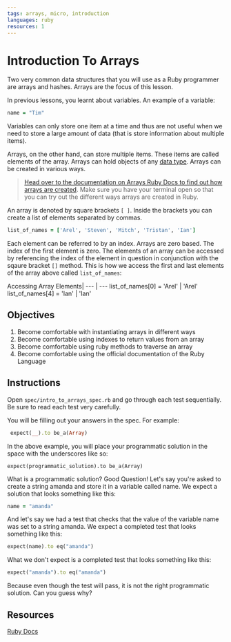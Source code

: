 ```yaml
---
tags: arrays, micro, introduction
languages: ruby
resources: 1
---
```


# Introduction To Arrays
Two very common data structures that you will use as a Ruby programmer are
arrays and hashes. Arrays are the focus of this lesson.

In previous lessons, you learnt about variables. An example of a variable:
```ruby
name = "Tim"
```
Variables can only store one item at a time and thus are not useful when we need to store a large amount of data (that is store information about multiple items).

Arrays, on the other hand, can store multiple items. These items are called elements of the array. Arrays can hold objects of any [data type](http://zetcode.com/lang/rubytutorial/datatypes/). Arrays can be created in various ways.
> [Head over to the documentation on Arrays Ruby Docs to find out how arrays are created](http://www.ruby-doc.org/core-2.1.3/Array.html). Make sure you have your terminal open so that you can try out the different ways arrays are created in Ruby.

An array is denoted by square brackets `[ ]`.  Inside the brackets you can
 create a list of elements separated by commas.
```ruby
list_of_names = ['Arel', 'Steven', 'Mitch', 'Tristan', 'Ian']
```

Each element can be referred to by an index. Arrays are zero based. The index of the first element is zero. The elements of an array can be accessed by referencing the index of the element in question in conjunction with the sqaure bracket `[]` method. This is how we access the first and last elements of the array above called `list_of_names`:

Accessing Array Elements|
--- | ---
list_of_names[0] = 'Arel' | 'Arel'
list_of_names[4] = 'Ian' | 'Ian'




## Objectives

1. Become comfortable with instantiating arrays in different ways
2. Become comfortable using indexes to return values from an array
3. Become comfortable using ruby methods to traverse an array
4. Become comfortable using the official documentation of the Ruby Language

## Instructions

Open `spec/intro_to_arrays_spec.rb` and go through each test sequentially. Be sure to read each test very carefully.

You will be filling out your answers in the spec.  For example:

```ruby
 expect(__).to be_a(Array)
 ```

 In the above example, you will place your programmatic solution in the space with the underscores like so:

 `expect(programmatic_solution).to be_a(Array)`

What is a programmatic solution? Good Question!
Let's say you're asked to create a string amanda and store it in a variable called name. We expect a solution that looks something like this:

```ruby
name = "amanda"
```

And let's say we had a test that checks that the value of the variable name was set to a string amanda.  We expect a completed test that looks something like this:

```ruby
expect(name).to eq("amanda")
```

What we don't expect is a completed test that looks something like this:

```ruby
expect("amanda").to eq("amanda")
```

Because even though the test will pass, it is not the right programmatic solution. Can you guess why?

## Resources

[Ruby Docs](http://www.ruby-doc.org/core-2.1.4/Array.html)
